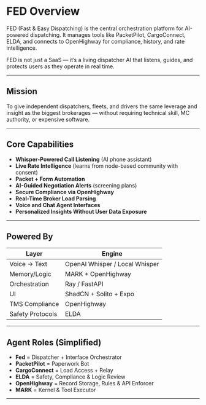 # FED Overview

FED (Fast & Easy Dispatching) is the central orchestration platform for AI-powered dispatching. It manages tools like PacketPilot, CargoConnect, ELDA, and connects to OpenHighway for compliance, history, and rate intelligence.

FED is not just a SaaS — it’s a living dispatcher AI that listens, guides, and protects users as they operate in real time.

---

## Mission

To give independent dispatchers, fleets, and drivers the same leverage and insight as the biggest brokerages — without requiring technical skill, MC authority, or expensive software.

---

## Core Capabilities

- **Whisper-Powered Call Listening** (AI phone assistant)
- **Live Rate Intelligence** (learns from node-based community with consent)
- **Packet + Form Automation**
- **AI-Guided Negotiation Alerts** (screening plans)
- **Secure Compliance via OpenHighway**
- **Real-Time Broker Load Parsing**
- **Voice and Chat Agent Interfaces**
- **Personalized Insights Without User Data Exposure**

---

## Powered By

| Layer | Engine |
|-------|--------|
| Voice → Text | OpenAI Whisper / Local Whisper |
| Memory/Logic | MARK + OpenHighway |
| Orchestration | Ray / FastAPI |
| UI | ShadCN + Solito + Expo |
| TMS Compliance | OpenHighway |
| Safety Protocols | ELDA

---

## Agent Roles (Simplified)

- **Fed** = Dispatcher + Interface Orchestrator
- **PacketPilot** = Paperwork Bot
- **CargoConnect** = Load Access + Relay
- **ELDA** = Safety, Compliance & Logic Review
- **OpenHighway** = Record Storage, Rules & API Enforcer
- **MARK** = Kernel & Tool Executor

---
